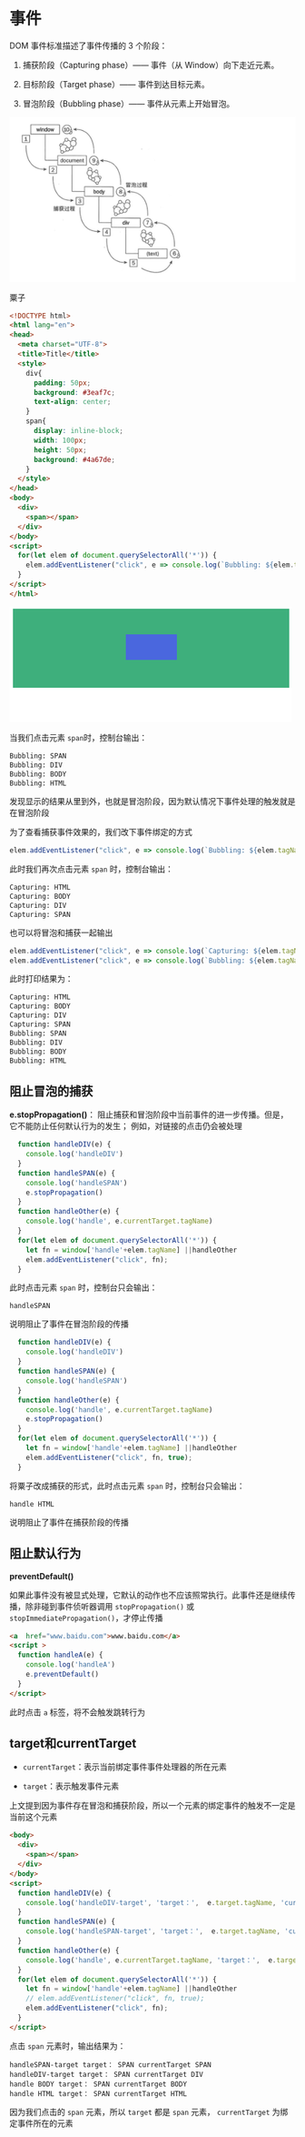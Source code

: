 # 事件

DOM 事件标准描述了事件传播的 3 个阶段：

1. 捕获阶段（Capturing phase）—— 事件（从 Window）向下走近元素。

2. 目标阶段（Target phase）—— 事件到达目标元素。

3. 冒泡阶段（Bubbling phase）—— 事件从元素上开始冒泡。

![](./static/event_1.png)

粟子

```html
<!DOCTYPE html>
<html lang="en">
<head>
  <meta charset="UTF-8">
  <title>Title</title>
  <style>
    div{
      padding: 50px;
      background: #3eaf7c;
      text-align: center;
    }
    span{
      display: inline-block;
      width: 100px;
      height: 50px;
      background: #4a67de;
    }
  </style>
</head>
<body>
  <div>
    <span></span>
  </div>
</body>
<script>
  for(let elem of document.querySelectorAll('*')) {
    elem.addEventListener("click", e => console.log(`Bubbling: ${elem.tagName}`));
  }
</script>
</html>
```

![](./static/event_2.png)

当我们点击元素 `span`时，控制台输出：

```
Bubbling: SPAN
Bubbling: DIV
Bubbling: BODY
Bubbling: HTML
```

发现显示的结果从里到外，也就是冒泡阶段，因为默认情况下事件处理的触发就是在冒泡阶段

为了查看捕获事件效果的，我们改下事件绑定的方式

```js
elem.addEventListener("click", e => console.log(`Bubbling: ${elem.tagName}`), true);
```

此时我们再次点击元素 `span` 时，控制台输出：

```
Capturing: HTML
Capturing: BODY
Capturing: DIV
Capturing: SPAN
```

也可以将冒泡和捕获一起输出

```js
elem.addEventListener("click", e => console.log(`Capturing: ${elem.tagName}`), true);
elem.addEventListener("click", e => console.log(`Bubbling: ${elem.tagName}`))
```

此时打印结果为：

```
Capturing: HTML
Capturing: BODY
Capturing: DIV
Capturing: SPAN
Bubbling: SPAN
Bubbling: DIV
Bubbling: BODY
Bubbling: HTML
```

## 阻止冒泡的捕获

**e.stopPropagation()**： 阻止捕获和冒泡阶段中当前事件的进一步传播。但是，它不能防止任何默认行为的发生； 例如，对链接的点击仍会被处理

```js
  function handleDIV(e) {
    console.log('handleDIV')
  }
  function handleSPAN(e) {
    console.log('handleSPAN')
    e.stopPropagation()
  }
  function handleOther(e) {
    console.log('handle', e.currentTarget.tagName)
  }
  for(let elem of document.querySelectorAll('*')) {
    let fn = window['handle'+elem.tagName] ||handleOther
    elem.addEventListener("click", fn);
  }
```

此时点击元素 `span` 时，控制台只会输出：

```
handleSPAN
```

说明阻止了事件在冒泡阶段的传播

```js
  function handleDIV(e) {
    console.log('handleDIV')
  }
  function handleSPAN(e) {
    console.log('handleSPAN')
  }
  function handleOther(e) {
    console.log('handle', e.currentTarget.tagName)
    e.stopPropagation()
  }
  for(let elem of document.querySelectorAll('*')) {
    let fn = window['handle'+elem.tagName] ||handleOther
    elem.addEventListener("click", fn, true);
  }
```

将粟子改成捕获的形式，此时点击元素 `span` 时，控制台只会输出：

```
handle HTML
```

说明阻止了事件在捕获阶段的传播

## 阻止默认行为

**preventDefault()**

如果此事件没有被显式处理，它默认的动作也不应该照常执行。此事件还是继续传播，除非碰到事件侦听器调用 `stopPropagation()` 或 `stopImmediatePropagation()`，才停止传播

```html
<a  href="www.baidu.com">www.baidu.com</a>
<script >
  function handleA(e) {
    console.log('handleA')
    e.preventDefault()
  }
</script>
```

此时点击 `a` 标签，将不会触发跳转行为

## target和currentTarget

- `currentTarget`：表示当前绑定事件事件处理器的所在元素

- `target`：表示触发事件元素

上文提到因为事件存在冒泡和捕获阶段，所以一个元素的绑定事件的触发不一定是当前这个元素

````html
<body>
  <div>
    <span></span>
  </div>
</body>
<script>
  function handleDIV(e) {
    console.log('handleDIV-target', 'target：',  e.target.tagName, 'currentTarget', e.currentTarget.tagName)
  }
  function handleSPAN(e) {
    console.log('handleSPAN-target', 'target：',  e.target.tagName, 'currentTarget', e.currentTarget.tagName)
  }
  function handleOther(e) {
    console.log('handle', e.currentTarget.tagName, 'target：',  e.target.tagName, 'currentTarget', e.currentTarget.tagName)
  }
  for(let elem of document.querySelectorAll('*')) {
    let fn = window['handle'+elem.tagName] ||handleOther
    // elem.addEventListener("click", fn, true);
    elem.addEventListener("click", fn);
  }
</script>
````

点击 `span` 元素时，输出结果为：

```
handleSPAN-target target： SPAN currentTarget SPAN
handleDIV-target target： SPAN currentTarget DIV
handle BODY target： SPAN currentTarget BODY
handle HTML target： SPAN currentTarget HTML
```

因为我们点击的 `span` 元素，所以 `target` 都是 `span` 元素， `currentTarget` 为绑定事件所在的元素

